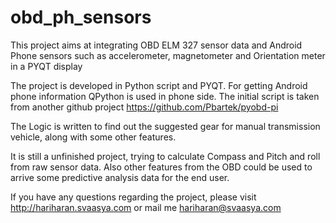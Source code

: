 # obd_ph_sensors

This project aims at integrating OBD ELM 327 sensor data and Android Phone sensors such as accelerometer, magnetometer and Orientation meter in a PYQT display

The project is developed in Python script and PYQT. For getting Android phone information QPython is used in phone side.
The initial script is taken from another github project https://github.com/Pbartek/pyobd-pi

The Logic is written to find out the suggested gear for manual transmission vehicle, along with some other features.

It is still a unfinished project, trying to calculate Compass and Pitch and roll from raw sensor data. Also other features from the OBD could be used to arrive some predictive analysis data for the end user.

If you have any questions regarding the project, please visit http://hariharan.svaasya.com or mail me hariharan@svaasya.com
